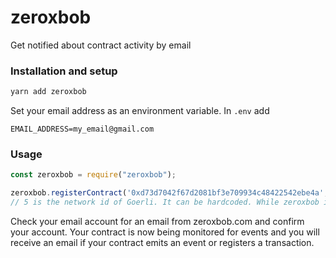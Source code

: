 # zeroxbob

Get notified about contract activity by email

### Installation and setup

```js
yarn add zeroxbob
```

Set your email address as an environment variable. 
In `.env` add 

```
EMAIL_ADDRESS=my_email@gmail.com
```

### Usage

```js
const zeroxbob = require("zeroxbob");

zeroxbob.registerContract('0xd73d7042f67d2081bf3e709934c48422542ebe4a', 5)
// 5 is the network id of Goerli. It can be hardcoded. While zeroxbob is in beta, it only supports the Goerli testnet.
```

Check your email account for an email from zeroxbob.com and confirm your account. Your contract is now being monitored for events and you will receive an email if your contract emits an event or registers a transaction. 
